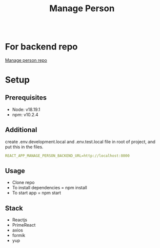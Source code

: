<div align="center">
  <h1> Manage Person </h1>
  <br />
  <br />

</div>

# For backend repo

[Manage person repo](https://github.com/PDFAtauchi/django_crud_layers_architecture)

# Setup

## Prerequisites

- Node: v18.19.1
- npm: v10.2.4

## Additional

create .env.development.local and .env.test.local file in root of project, and put this in the files.
```yaml
REACT_APP_MANAGE_PERSON_BACKEND_URL=http://localhost:8000
```

## Usage

- Clone repo
- To install dependencies = npm install
- To start app = npm start

## Stack

- Reactjs
- PrimeReact
- axios
- formik
- yup

